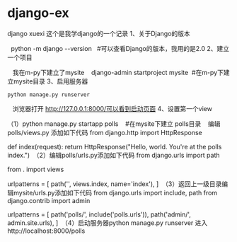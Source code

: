 # django-ex
django xuexi
这个是我学django的一个记录
1、关于Django的版本

    python -m django --version   #可以查看Django的版本，我用的是2.0
2、建立一个项目

    我在m-py下建立了mysite
    django-admin startproject mysite  #在m-py下建立mysite目录
3、启用服务器

    python manage.py runserver
    浏览器打开 http://127.0.0.1:8000/可以看到启动页面
4、设置第一个view

 （1）python manage.py startapp polls    #在mysite下建立 polls目录
    编辑polls/views.py 添加如下代码
    from django.http import HttpResponse


def index(request):
    return HttpResponse("Hello, world. You're at the polls index.")
  （2）编辑polls/urls.py添加如下代码
from django.urls import path

from . import views

urlpatterns = [
    path('', views.index, name='index'),
]
  （3）返回上一级目录编辑mysite/urls.py添加如下代码
    from django.urls import include, path
from django.contrib import admin

urlpatterns = [
    path('polls/', include('polls.urls')),
    path('admin/', admin.site.urls),
]
  （4）启动服务器python manage.py runserver 进入 http://localhost:8000/polls
